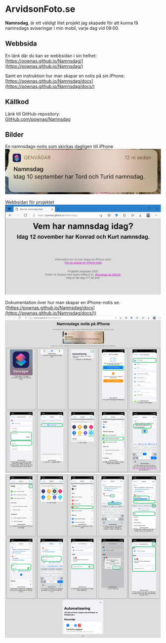 # ArvidsonFoto.se
**Namnsdag**, är ett väldigt litet projekt jag skapade för att kunna få namnsdags aviseringar i min mobil, varje dag vid 09:00.  

## Webbsida
En länk där du kan se webbsidan i sin helhet:  
[https://pownas.github.io/Namnsdag/](https://pownas.github.io/Namnsdag/)
  
Samt en instruktion hur man skapar en notis på sin iPhone:  
[https://pownas.github.io/Namnsdag/docs](https://pownas.github.io/Namnsdag/docs/)

## Källkod
Länk till GitHub-repository:   
[GitHub.com/pownas/Namnsdag](https://github.com/pownas/Namnsdag)

## Bilder
  
En namnsdags-notis som skickas dagligen till iPhone   
![Namnsdag](./img/img01.jpg)


Webbsidan för projektet
![Namnsdag](./img/img02.jpg)


Dokumentation över hur man skapar en iPhone-notis se: ([https://pownas.github.io/Namnsdag/docs](https://pownas.github.io/Namnsdag/docs/))  
![Namnsdag](./img/img03.jpg)  
![Namnsdag](./img/img04.jpg)